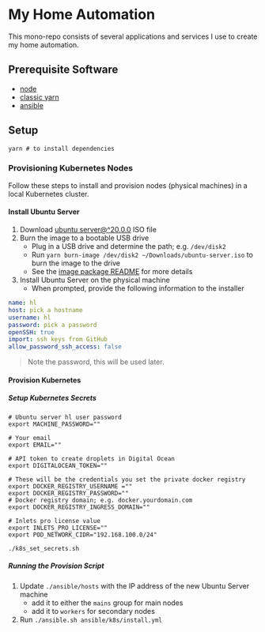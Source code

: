 # My Home Automation

This mono-repo consists of several applications and services I use to create my home automation.

## Prerequisite Software

- [node](https://nodejs.org/en/download/)
- [classic yarn](https://classic.yarnpkg.com/en/docs/install/#mac-stable)
- [ansible](https://docs.ansible.com/ansible/latest/installation_guide/intro_installation.html)

## Setup

```shell
yarn # to install dependencies
```

### Provisioning Kubernetes Nodes

Follow these steps to install and provision nodes (physical machines) in a local Kubernetes cluster.

#### Install Ubuntu Server

1. Download [ubuntu server@^20.0.0](https://releases.ubuntu.com/20.04.1/ubuntu-20.04.1-live-server-amd64.iso) ISO file
1. Burn the image to a bootable USB drive
   - Plug in a USB drive and determine the path; e.g. `/dev/disk2`
   - Run `yarn burn-image /dev/disk2 ~/Downloads/ubuntu-server.iso` to burn the image to the drive
   - See the [image package README](packages/image) for more details
1. Install Ubuntu Server on the physical machine
   - When prompted, provide the following information to the installer

```yaml
name: hl
host: pick a hostname
username: hl
password: pick a password
openSSH: true
import: ssh keys from GitHub
allow_password_ssh_access: false
```

> Note the password, this will be used later.

#### Provision Kubernetes

##### Setup Kubernetes Secrets

```shell
# Ubuntu server hl user password
export MACHINE_PASSWORD=""

# Your email
export EMAIL=""

# API token to create droplets in Digital Ocean
export DIGITALOCEAN_TOKEN=""

# These will be the credentials you set the private docker registry
export DOCKER_REGISTRY_USERNAME =""
export DOCKER_REGISTRY_PASSWORD=""
# Docker registry domain; e.g. docker.yourdomain.com
export DOCKER_REGISTRY_INGRESS_DOMAIN=""

# Inlets pro license value
export INLETS_PRO_LICENSE=""
export POD_NETWORK_CIDR="192.168.100.0/24"

./k8s_set_secrets.sh
```

##### Running the Provision Script

1. Update `./ansible/hosts` with the IP address of the new Ubuntu Server machine
   - add it to either the `mains` group for main nodes
   - add it to `workers` for secondary nodes
1. Run `./ansible.sh ansible/k8s/install.yml`

